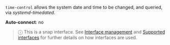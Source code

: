 `time-control` allows the system date and time to be changed, and queried, via *systemd-timedated*.

**Auto-connect**: no

> ⓘ  This is a snap interface. See [Interface management](/t/interface-management/6154) and [Supported interfaces](/t/supported-interfaces/7744) for further details on how interfaces are used.